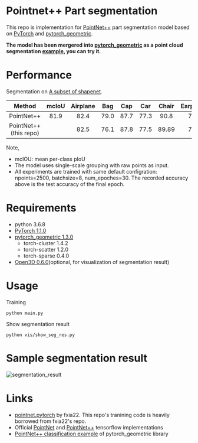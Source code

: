 # Pointnet++ Part segmentation
This repo is implementation for [PointNet++](https://arxiv.org/abs/1706.02413) part segmentation model based on [PyTorch](https://pytorch.org) and [pytorch_geometric](https://github.com/rusty1s/pytorch_geometric). 

**The model has been mergered into [pytorch_geometric](https://github.com/rusty1s/pytorch_geometric) as a point cloud segmentation [example](https://github.com/rusty1s/pytorch_geometric/blob/master/examples/pointnet2_segmentation.py), you can try it.**

# Performance
Segmentation on  [A subset of shapenet](http://web.stanford.edu/~ericyi/project_page/part_annotation/index.html).

| Method | mcIoU|Airplane|Bag|Cap|Car|Chair|Earphone|Guitar|Knife|Lamp|Laptop|Motorbike|Mug|Pistol|Rocket|Skateboard|Table
| :---: | :---: | :---: | :---: | :---: | :---: | :---: | :---: | :---: | :---: | :---: | :---: | :---: | :---: | :---: | :---: | :---: | :---: | 
| PointNet++   | 81.9| 82.4| 79.0| 87.7| 77.3 |90.8| 71.8| 91.0| 85.9| 83.7| 95.3| 71.6| 94.1| 81.3| 58.7| 76.4| 82.6| 
| PointNet++(this repo) || 82.5| 76.1| 87.8| 77.5| 89.89| 73.7| | | | 95.3| 70.5


Note,
- mcIOU: mean per-class pIoU
- The model uses single-scale grouping with raw points as input.
- All experiments are trained with same default configration: npoints=2500, batchsize=8, num_epoches=30. The recorded accuracy above is the test accuracy of the final epoch.


# Requirements
- python 3.6.8
- [PyTorch 1.1.0](https://pytorch.org)
- [pytorch_geometric 1.3.0](https://github.com/rusty1s/pytorch_geometric)
  - torch-cluster 1.4.2
  - torch-scatter 1.2.0
  - torch-sparse 0.4.0
- [Open3D 0.6.0](https://github.com/intel-isl/Open3D)(optional, for visualization of segmentation result)

# Usage
Training
```
python main.py
```

Show segmentation result
```
python vis/show_seg_res.py
```

# Sample segmentation result
![segmentation_result](figs/segmentation_result.png)


# Links
-  [pointnet.pytorch](https://github.com/fxia22/pointnet.pytorch) by fxia22. This repo's tranining code is heavily borrowed from fxia22's repo.
- Official [PointNet](https://github.com/charlesq34/pointnet) and [PointNet++](https://github.com/charlesq34/pointnet2) tensorflow implementations
- [PointNet++ classification example](https://github.com/rusty1s/pytorch_geometric/blob/master/examples/pointnet2_classification.py) of pytorch_geometric library
